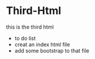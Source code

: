 # Third-Html
this is the third html 

- to do list
- creat an index html file
- add some bootstrap to that file